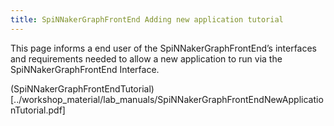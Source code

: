 ```yaml
---
title: SpiNNakerGraphFrontEnd Adding new application tutorial
---
```


This page informs a end user of the SpiNNakerGraphFrontEnd’s interfaces and requirements needed to allow a new application to run via the SpiNNakerGraphFrontEnd Interface. 

(SpiNNakerGraphFrontEndTutorial)[../workshop_material/lab_manuals/SpiNNakerGraphFrontEndNewApplicationTutorial.pdf]